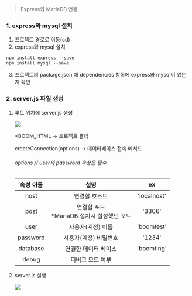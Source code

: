 > Express와 MariaDB 연동<br>



### 1. express와 mysql 설치

1.  프로젝트 경로로 이동(cd)
2.  express와 mysql 설치

```
npm install express --save
npm install mysql --save
```

3. 프로젝트의 package.json 에 dependencies 항목에 express와 mysql이 있는지 확인



### 2. server.js 파일 생성

 1. 루트 위치에 server.js 생성

    ![](C:\Users\User\AppData\Roaming\Typora\typora-user-images\image-20210825145203468.png)

    *BOOM_HTML -> 프로젝트 폴더<br>

    createConnection(options) -> 데이터베이스 접속 메서드<br />

    ###### options // user와 password 속성은 필수

    | 속성 이름 |                      설명                      |     ex      |
    | :-------: | :--------------------------------------------: | :---------: |
    |   host    |                 연결할 호스트                  | 'localhost' |
    |   post    | 연결할 포트<br />*MariaDB 설치시 설정했던 포트 |   '3306'    |
    |   user    |               사용자(계정) 이름                | 'boomtest'  |
    | password  |             사용자(계정) 비밀번호              |   '1234'    |
    | database  |              연결한 데이터 베이스              | 'boomting'  |
    |   debug   |                디버그 모드 여부                |             |

 2. server.js 실행

    ![](C:\Users\User\AppData\Roaming\Typora\typora-user-images\image-20210825150018083.png)



